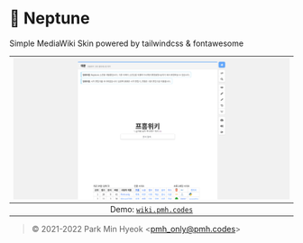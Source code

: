 # :rocket: Neptune
Simple MediaWiki Skin powered by tailwindcss & fontawesome

| ![](docs/screenshot.png) |
|:--:|
| Demo: [`wiki.pmh.codes`](https://wiki.pmh.codes) |

> &copy; 2021-2022 Park Min Hyeok \<pmh_only@pmh.codes>
